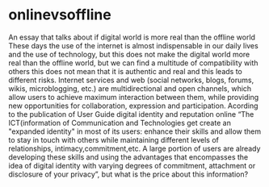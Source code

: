 # onlinevsoffline
An essay that talks about if digital world is more real than the offline world 
These days the use of the internet is almost indispensable in our daily lives and the use of technology, but this does not make the digital world more real than the offline world, but we can find a multitude of compatibility with others this does not mean that it is authentic and real and this leads to different risks. Internet services and web (social networks, blogs, forums, wikis, microblogging, etc.) are multidirectional and open channels, which allow users to achieve maximum interaction between them, while providing new opportunities for collaboration, expression and participation. Acording to the publication of  User Guide digital identity and reputation online “The ICT(information of Communication and Technologies   get create an "expanded identity" in most of its users: enhance their skills and allow them to stay in touch with others while maintaining different levels of relationships, intimacy,commitment,etc. A large portion of users are already developing these skills and using the advantages that encompasses the idea of digital identity with varying degrees of commitment, attachment or disclosure of your privacy”, but what is the price about this information?

